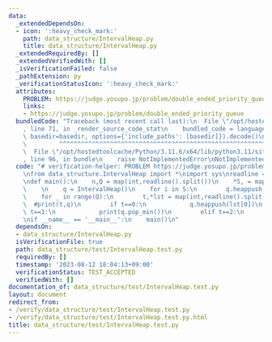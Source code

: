 ```yaml
---
data:
  _extendedDependsOn:
  - icon: ':heavy_check_mark:'
    path: data_structure/IntervalHeap.py
    title: data_structure/IntervalHeap.py
  _extendedRequiredBy: []
  _extendedVerifiedWith: []
  _isVerificationFailed: false
  _pathExtension: py
  _verificationStatusIcon: ':heavy_check_mark:'
  attributes:
    PROBLEM: https://judge.yosupo.jp/problem/double_ended_priority_queue
    links:
    - https://judge.yosupo.jp/problem/double_ended_priority_queue
  bundledCode: "Traceback (most recent call last):\n  File \"/opt/hostedtoolcache/Python/3.11.6/x64/lib/python3.11/site-packages/onlinejudge_verify/documentation/build.py\"\
    , line 71, in _render_source_code_stat\n    bundled_code = language.bundle(stat.path,\
    \ basedir=basedir, options={'include_paths': [basedir]}).decode()\n          \
    \         ^^^^^^^^^^^^^^^^^^^^^^^^^^^^^^^^^^^^^^^^^^^^^^^^^^^^^^^^^^^^^^^^^^^^^^^^^^^^^^^^^\n\
    \  File \"/opt/hostedtoolcache/Python/3.11.6/x64/lib/python3.11/site-packages/onlinejudge_verify/languages/python.py\"\
    , line 96, in bundle\n    raise NotImplementedError\nNotImplementedError\n"
  code: "# verification-helper: PROBLEM https://judge.yosupo.jp/problem/double_ended_priority_queue\n\
    \nfrom data_structure.IntervalHeap import *\nimport sys\nreadline = sys.stdin.readline\n\
    \ndef main():\n    n,Q = map(int,readline().split())\n    *S, = map(int,readline().split())\n\
    \    \n    q = IntervalHeap()\n    for i in S:\n        q.heappush(i)\n    \n\
    \    for _ in range(Q):\n        t,*lst = map(int,readline().split())\n      \
    \  #print(t,q)\n        if t==0:\n            q.heappush(lst[0])\n        elif\
    \ t==1:\n            print(q.pop_min())\n        elif t==2:\n            print(q.pop_max())\n\
    \nif __name__ == '__main__':\n    main()\n"
  dependsOn:
  - data_structure/IntervalHeap.py
  isVerificationFile: true
  path: data_structure/test/IntervalHeap.test.py
  requiredBy: []
  timestamp: '2023-08-12 18:04:13+09:00'
  verificationStatus: TEST_ACCEPTED
  verifiedWith: []
documentation_of: data_structure/test/IntervalHeap.test.py
layout: document
redirect_from:
- /verify/data_structure/test/IntervalHeap.test.py
- /verify/data_structure/test/IntervalHeap.test.py.html
title: data_structure/test/IntervalHeap.test.py
---
```

